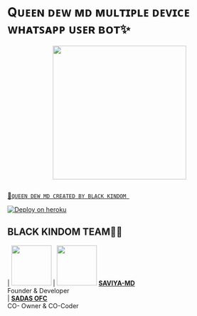 # Qᴜᴇᴇɴ ᴅᴇᴡ ᴍᴅ ᴍᴜʟᴛɪᴘʟᴇ ᴅᴇᴠɪᴄᴇ ᴡʜᴀᴛꜱᴀᴘᴘ ᴜꜱᴇʀ ʙᴏᴛ✨

<p align="center">
<img src="https://telegra.ph/file/af33c0f8cf783d59dd096.jpg" width="300" height="300"/>
</p>

<p align="center">
  <a href="#"><img src="http://readme-typing-svg.herokuapp.com?color=d1fa02&center=true&vCenter=true&multiline=false&lines=QUEEN+DEW+WHATSAPP+BOT" alt="">
</p>


💫`QUEEN DEW MD CREATED BY BLACK KINDOM `

[![Deploy on heroku](https://www.herokucdn.com/deploy/button.svg)](https://dashboard.heroku.com/new?button-url=https://https://github.com/sadasofc/QUEEN-DEW-MD&template=https://github.com/sadasofc/QUEEN-DEW-MD.git)






## BLACK KINDOM TEAM🙇‍♂️


| <a href="https://github.com/saviya55"><img src="https://telegra.ph/file/3a1710877f67bb813cc9a.jpg" width=90 height=90></a> | <a href="https://github.com/sadasofc"><img src="https://telegra.ph/file/d3c234567e0f4da6977be.jpg" width=90 height=90></a> 
**[SAVIYA-MD](https://github.com/saviya55)**</br>Founder & Developer</br> | **[SADAS OFC](https://github.com/sadasofc)**</br>CO- Owner & CO-Coder</br>
